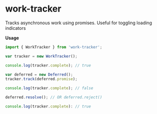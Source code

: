 # work-tracker

Tracks asynchronous work using promises. Useful for toggling loading indicators

**Usage**

```ts
import { WorkTracker } from 'work-tracker';

var tracker = new WorkTracker();

console.log(tracker.complete); // true

var deferred = new Deferred();
tracker.track(deferred.promise);

console.log(tracker.complete); // false

deferred.resolve(); // OR deferred.reject()

console.log(tracker.complete): // true

```
